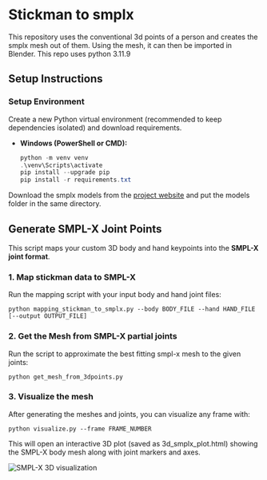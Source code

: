 # Stickman to smplx

This repository uses the conventional 3d points of a person and creates the smplx mesh out of them. Using the mesh, it can then be imported in Blender.
This repo uses python 3.11.9

## Setup Instructions

### Setup Environment
Create a new Python virtual environment (recommended to keep dependencies isolated) and download requirements.

- **Windows (PowerShell or CMD):**
  ```powershell
  python -m venv venv
  .\venv\Scripts\activate
  pip install --upgrade pip
  pip install -r requirements.txt

Download the smplx models from the [project website](https://smpl-x.is.tue.mpg.de/) and put the models folder in the same directory.

## Generate SMPL-X Joint Points

This script maps your custom 3D body and hand keypoints into the **SMPL-X joint format**.

### 1. Map stickman data to SMPL-X
Run the mapping script with your input body and hand joint files:

```
python mapping_stickman_to_smplx.py --body BODY_FILE --hand HAND_FILE [--output OUTPUT_FILE]
```

### 2. Get the Mesh from SMPL-X partial joints
Run the script to approximate the best fitting smpl-x mesh to the given joints:

```
python get_mesh_from_3dpoints.py
```

### 3. Visualize the mesh
After generating the meshes and joints, you can visualize any frame with:

```
python visualize.py --frame FRAME_NUMBER
```
This will open an interactive 3D plot (saved as 3d_smplx_plot.html) showing the SMPL-X body mesh along with joint markers and axes.

![SMPL-X 3D visualization](assets/3dbody_mesh.png)
 
